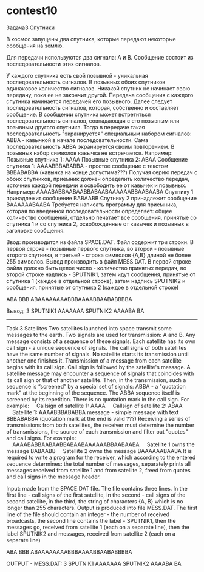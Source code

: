 # contest10
Задача3 Спутники

В космос запущены два спутника, которые передают некоторые сообщения на землю.

Для передачи используются два сигнала: A и B. Сообщение состоит из последовательности этих сигналов.

У каждого спутника есть свой позывной - уникальная последовательность сигналов. 
В позывных обоих спутников одинаковое количество сигналов.
Никакой спутник не начинает свою передачу, пока ее не закончит другой.
Передача сообщения с каждого спутника начинается передачей его позывного.
Далее следует последовательность сигналов, которая, собственно и составляет сообщение.
В сообщении спутника может встретиться последовательность сигналов, совпадающая с его позывным или позывным другого спутника.
Тогда в передаче такая последовательность "экранируется" специальным набором сигналов: ABBA - кавычкой в начале последовательности.
Сама последовательность ABBA экранируется своим повторением. В позывных набор символов кавычка не встречается.
Например:
    Позывные спутника 1: AAAA
    Позывные спутника 2: ABAA
    Сообщение спутника 1: AAAABBBABABBA - простое сообщение с текстом BBBABABBA (кавычка на конце допустима???)
Получая серию передач с обоих спутников, приемник должен определить количество передач, источник каждой передачи и освободить 
ее от кавычек и позывных.
Например:
    AAAABABBAABAABBABAABAAAAAABBAABAABA
    Спутнику 1 принадлежит сообщение BABAABB
    Спутнику 2 принадлежит сообщение BAAAAAABAABA
Требуется написать программу для приемника, которая по введенной последовательности определяет: общее количество сообщений,
отдельно печатает все сообщения, принятые со спутника 1 и со спутника 2, освобожденные от кавычек и позывных в заголовке сообщения.

Ввод: производится из файла SPACE.DAT. Файл содержит три строки.
В первой строке - позывные первого спутника, во второй - позывные второго спутника,
в третьей - строка символов {A,B} длиной не более 255 символов.
Вывод производить в файл MESS.DAT.
В первой строке файла должно быть целое число - количество принятых передач, во второй строке надпись - SPUTNIK1, затем идут сообщения,
принятые от спутника 1 (каждое в отдельной строке), затем надпись SPUTNIK2 и сообщения, 
принятые от спутника 2 (каждое в отдельной строке)

ABA
BBB
ABAAAAAAAABBBAAAABBAABABBBBA

Вывод:
3
SPUTNIK1
AAAAAAA
SPUTNIK2
AAAABA
BA
***************************************************************************************************************************************

Task 3 Satellites
Two satellites launched into space transmit some messages to the earth.
Two signals are used for transmission: A and B. Any message consists of a sequence of these signals.
Each satellite has its own call sign - a unique sequence of signals.
The call signs of both satellites have the same number of signals.
No satellite starts its transmission until another one finishes it.
Transmission of a message from each satellite begins with its call sign.
Call sign is followed by the satellite's message.
A satellite message may encounter a sequence of signals that coincides with its call sign or that of another satellite.
Then, in the transmission, such a sequence is “screened” by a special set of signals: ABBA - a "quotation mark" at 
the beginning of the sequence.
The ABBA sequence itself is screened by its repetition. There is no quotation mark in the call sign.
For example:
    Callsign of satellite 1: AAAA
    Callsign of satellite 2: ABAA
    Satellite 1: AAAABBBABABBA message - simple message with text BBBABABBA (quotation mark at the end is valid ???)
Receiving a series of transmissions from both satellites, the receiver must determine the number of transmissions,
the source of each transmission and filter out "quotes" and call signs.
For example:
    AAAABABBAABAABBABAABAAAAAABBAABAABA
    Satellite 1 owns the message BABAABB
    Satellite 2 owns the message BAAAAAABAABA
It is required to write a program for the receiver, which according to the entered sequence determines:
the total number of messages, separately prints all messages received from satellite 1 and from satellite 2,
freed from quotes and call signs in the message header.

Input: made from the SPACE.DAT file. The file contains three lines.
In the first line - call signs of the first satellite, in the second - call signs of the second satellite,
in the third, the string of characters {A, B} which is no longer than 255 characters.
Output is produced into file MESS.DAT.
The first line of the file should contain an integer - the number of received broadcasts,
the second line contains the label - SPUTNIK1, then the messages go,
received from satellite 1 (each on a separate line), 
then the label SPUTNIK2 and messages,
received from satellite 2 (each on a separate line)

ABA
BBB
ABAAAAAAAABBBAAAABBAABABBBBA

OUTPUT - MESS.DAT:
3
SPUTNIK1
AAAAAAA
SPUTNIK2
AAAABA
BA
 



 
